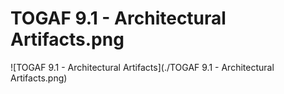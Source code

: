 # TOGAF 9.1 - Architectural Artifacts.png

![TOGAF 9.1 - Architectural Artifacts](./TOGAF 9.1 - Architectural Artifacts.png)

